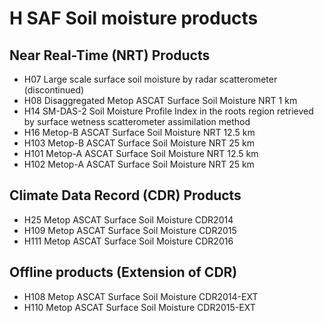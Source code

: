 # H SAF Soil moisture products

## Near Real-Time (NRT) Products

* H07 Large scale surface soil moisture by radar scatterometer (discontinued)
* H08 Disaggregated Metop ASCAT  Surface Soil Moisture NRT 1 km
* H14 SM-DAS-2 Soil Moisture Profile Index in the roots region retrieved by surface wetness scatterometer assimilation method
* H16 Metop-B ASCAT Surface Soil Moisture NRT 12.5 km
* H103 Metop-B ASCAT Surface Soil Moisture NRT 25 km
* H101 Metop-A ASCAT Surface Soil Moisture NRT 12.5 km
* H102 Metop-A ASCAT Surface Soil Moisture NRT 25 km

## Climate Data Record (CDR) Products

* H25 Metop ASCAT Surface Soil Moisture CDR2014
* H109 Metop ASCAT Surface Soil Moisture CDR2015
* H111 Metop ASCAT Surface Soil Moisture CDR2016

## Offline products (Extension of CDR)

* H108 Metop ASCAT Surface Soil Moisture CDR2014-EXT
* H110 Metop ASCAT Surface Soil Moisture CDR2015-EXT
